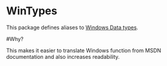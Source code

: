 # WinTypes

This package defines aliases to [Windows Data types](https://docs.microsoft.com/en-us/windows/win32/winprog/windows-data-types).


#Why?

This makes it easier to translate Windows function from MSDN documentation and also
increases readability.

